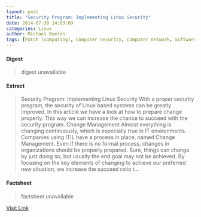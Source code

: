 ```yaml
---
layout: post
title: "Security Program: Implementing Linux Security"
date: 2014-07-30 14:03:09
categories: Linux
author: Michael Boelen
tags: [Patch (computing), Computer security, Computer network, Software, Password, Kernel (operating system), Authentication, Superuser, Computing, Areas of computer science, Technology, Information technology management, Computer engineering, Digital technology]
---
```



#### Digest
>digest unavailable

#### Extract
>Security Program: Implementing Linux Security With a proper security program, the security of Linux based systems can be greatly improved. In this article we have a look at how to prepare change properly. This way we can increase the chance to succeed with the security program. Change Management Almost everything is changing continuously, which is especially true in IT environments. Companies using ITIL have a process in place, named Change Management. Even if there is no formal process, changes in organizations should be properly prepared. Sure, things can change by just doing so, but usually the end goal may not be achieved. By focusing on the key elements of changing to achieve our preferred new situation, we increase the succeed ratio t...

#### Factsheet
>factsheet unavailable

[Visit Link](http://linux-audit.com/security-program-implementing-linux-security/)


